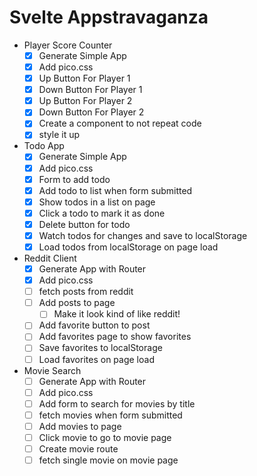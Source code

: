 # Svelte Appstravaganza

* Player Score Counter
  * [x] Generate Simple App
  * [x] Add pico.css
  * [x] Up Button For Player 1
  * [x] Down Button For Player 1
  * [x] Up Button For Player 2
  * [x] Down Button For Player 2
  * [x] Create a component to not repeat code
  * [x] style it up
* Todo App
  * [x] Generate Simple App
  * [x] Add pico.css
  * [x] Form to add todo
  * [x] Add todo to list when form submitted
  * [x] Show todos in a list on page
  * [x] Click a todo to mark it as done
  * [x] Delete button for todo
  * [x] Watch todos for changes and save to localStorage
  * [x] Load todos from localStorage on page load
* Reddit Client
  * [x] Generate App with Router
  * [x] Add pico.css
  * [ ] fetch posts from reddit
  * [ ] Add posts to page
    * [ ] Make it look kind of like reddit!
  * [ ] Add favorite button to post
  * [ ] Add favorites page to show favorites
  * [ ] Save favorites to localStorage
  * [ ] Load favorites on page load
* Movie Search
  * [ ] Generate App with Router
  * [ ] Add pico.css
  * [ ] Add form to search for movies by title
  * [ ] fetch movies when form submitted
  * [ ] Add movies to page
  * [ ] Click movie to go to movie page
  * [ ] Create movie route
  * [ ] fetch single movie on movie page
